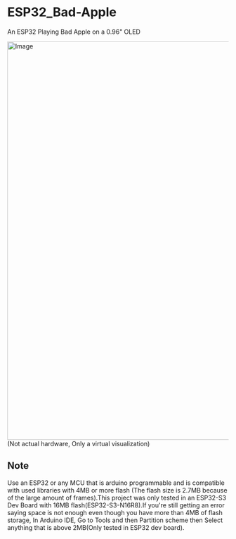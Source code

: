 # ESP32_Bad-Apple
An ESP32 Playing Bad Apple on a 0.96" OLED

<img width="1460" height="907" alt="Image" src="https://github.com/user-attachments/assets/02951251-e675-4811-8fd6-35b71a835a72" />
(Not actual hardware, Only a virtual visualization)

## Note
Use an ESP32 or any MCU that is arduino programmable and is compatible with used libraries with 4MB or more flash (The flash size is 2.7MB because of the large amount of frames).This project was only tested in an ESP32-S3 Dev Board with 16MB flash(ESP32-S3-N16R8).If you're still getting an error saying space is not enough even though you have more than 4MB of flash storage, In Arduino IDE, Go to Tools and then Partition scheme then Select anything that is above 2MB(Only tested in ESP32 dev board).


